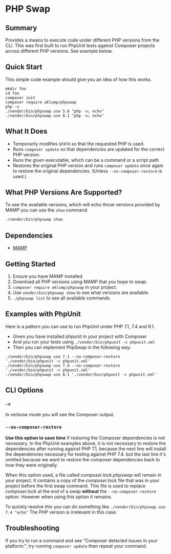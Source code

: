 # PHP Swap

## Summary

Provides a means to execute code under different PHP versions from the CLI. This was first built to run PhpUnit tests against Composer projects across different PHP versions. See example below.

## Quick Start

This simple code example should give you an idea of how this works.

```shell
mkdir foo
cd foo
composer init
composer require aklump/phpswap
php -v
./vendor/bin/phpswap use 5.6 "php -v; echo"
./vendor/bin/phpswap use 8.1 "php -v; echo"
```

## What It Does

* Temporarily modifies `$PATH` so that the requested PHP is used.
* Runs `composer update` so that dependencies are updated for the correct PHP version.
* Runs the given executable, which can be a command or a script path
* Restores the original PHP version and runs `composer update` once again to restore the original dependencies. (Unless `--no-composer-restore` is used.)

## What PHP Versions Are Supported?

To see the available versions, which will echo those versions provided by MAMP you can use the `show` command.

```bash
./vendor/bin/phpswap show
```

## Dependencies

* [MAMP](https://www.mamp.info/en/mamp)

## Getting Started

1. Ensure you have MAMP installed.
2. Download all PHP versions using MAMP that you hope to swap.
3. `composer require aklump/phpswap` in your project.
4. Use `vendor/bin/phpswap show` to see what versions are available.
5. `./phpswap list` to see all available commands.

## Examples with PhpUnit

Here is a pattern you can use to run PhpUnit under PHP 7.1, 7.4 and 8.1.

* Given you have installed phpunit in your project with Composer
* And you run your tests using `./vendor/bin/phpunit -c phpunit.xml`
* Then you can implement PhpSwap in the following way:

```shell
./vendor/bin/phpswap use 7.1 --no-composer-restore './vendor/bin/phpunit -c phpunit.xml'
./vendor/bin/phpswap use 7.4 --no-composer-restore './vendor/bin/phpunit -c phpunit.xml'
./vendor/bin/phpswap use 8.1 './vendor/bin/phpunit -c phpunit.xml'
```

## CLI Options

### `-v`

In verbose mode you will see the Composer output.

### `--no-composer-restore`

**Use this option to save time** if restoring the Composer dependencies is not necessary. In the PhpUnit examples above, it is not necessary to restore the dependencies after running against PHP 7.1, because the next line will install the dependencies necessary for testing against PHP 7.4. but the last line it's omitted because we want to restore the composer dependencies back to how they were originally.

When this option used, a file called _composer.lock.phpswap_ will remain in your project. It contains a copy of the _composer.lock_ file that was in your project before the first swap command. This file is used to replace _composer.lock_ at the end of a swap **without** the `--no-composer-restore` option. However when using this option it remains.

To quickly resolve this you can do something like `./vendor/bin/phpswap use 7.4 "echo"`  The PHP version is irrelevant in this case.

## Troubleshooting

If you try to run a command and see "Composer detected issues in your platform:", try running `composer update` then repeat your command.

